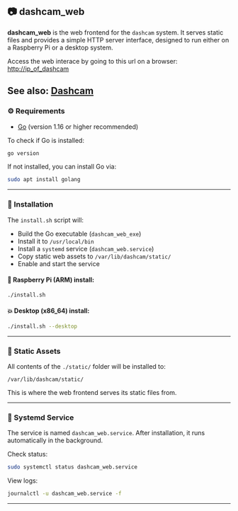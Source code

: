

## 📷 dashcam_web

**dashcam_web** is the web frontend for the `dashcam` system. It serves static files and provides a simple HTTP server interface, designed to run either on a Raspberry Pi or a desktop system.

Access the web interace by going to this url on a browser: [http://ip_of_dashcam]()

See also: [Dashcam](https://github.com/fjh32/dashcam)
---

### ⚙️ Requirements

- [Go](https://golang.org/dl/) (version 1.16 or higher recommended)

To check if Go is installed:

```bash
go version
```

If not installed, you can install Go via:

```bash
sudo apt install golang
```

---

### 🚀 Installation

The `install.sh` script will:

- Build the Go executable (`dashcam_web_exe`)
- Install it to `/usr/local/bin`
- Install a `systemd` service (`dashcam_web.service`)
- Copy static web assets to `/var/lib/dashcam/static/`
- Enable and start the service

#### 🐤 Raspberry Pi (ARM) install:

```bash
./install.sh
```

#### 💥 Desktop (x86_64) install:

```bash
./install.sh --desktop
```

---

### 📂 Static Assets

All contents of the `./static/` folder will be installed to:

```
/var/lib/dashcam/static/
```

This is where the web frontend serves its static files from.

---

### 🔧 Systemd Service

The service is named `dashcam_web.service`. After installation, it runs automatically in the background.

Check status:

```bash
sudo systemctl status dashcam_web.service
```

View logs:

```bash
journalctl -u dashcam_web.service -f
```

---